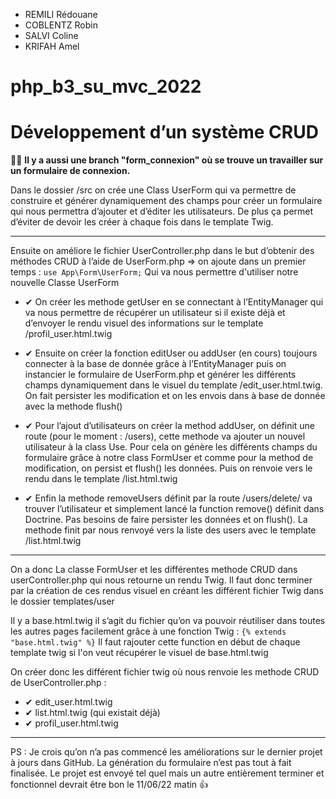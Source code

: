 * REMILI Rédouane
* COBLENTZ Robin
* SALVI Coline
* KRIFAH Amel

# php_b3_su_mvc_2022
# Développement d’un système CRUD

👀🎨 **Il y a aussi une branch "form_connexion" où se trouve un travailler sur un formulaire de connexion.**

Dans le dossier /src on crée une Class UserForm qui va permettre de construire 
et générer dynamiquement des champs pour créer un formulaire qui nous permettra d’ajouter et d’éditer les utilisateurs. 
De plus ça permet d’éviter de devoir les créer à chaque fois dans le template Twig.

---
Ensuite on améliore le fichier UserController.php dans le but d’obtenir des méthodes CRUD à l’aide de UserForm.php => on ajoute dans un premier temps :
````use App\Form\UserForm;````
Qui va nous permettre d'utiliser notre nouvelle Classe UserForm

* ✔	On créer les methode getUser en se connectant à l’EntityManager qui va nous permettre de récupérer un utilisateur si il existe déjà et d’envoyer le rendu visuel des informations sur le template /profil_user.html.twig

* ✔	Ensuite on créer la fonction editUser ou addUser (en cours) toujours connecter à la base de donnée grâce à l’EntityManager puis on instancier le formulaire de UserForm.php et générer les différents champs dynamiquement dans le visuel du template /edit_user.html.twig. On fait persister les modification et on les envois dans à base de donnée avec la methode flush()

* ✔	Pour l’ajout d’utilisateurs on créer la method addUser, on définit une route (pour le moment : /users), cette methode va ajouter un nouvel utilisateur à la class Use. Pour cela on génère les différents champs du formulaire grâce à notre class FormUser et comme pour la method de modification, on persist et flush() les données. Puis on renvoie vers le rendu dans le template /list.html.twig  

* ✔	Enfin la methode removeUsers définit par la route /users/delete/ va trouver l’utilisateur et simplement lancé la function remove() définit dans Doctrine. Pas besoins de faire persister les données et on flush(). La methode finit par nous renvoyé vers la liste des users avec le template /list.html.twig

---
On a donc La classe FormUser et les différentes methode CRUD dans userController.php qui nous retourne un rendu Twig.
Il faut donc terminer par la création de ces rendus visuel en créant les différent fichier Twig dans le dossier templates/user

Il y a base.html.twig il s’agit du fichier qu’on va pouvoir réutiliser dans toutes les autres pages facilement grâce à une fonction Twig :
````{% extends "base.html.twig" %}````
Il faut rajouter cette function en début de chaque template twig si l'on veut récupérer le visuel de base.html.twig

On créer donc les différent fichier twig où nous renvoie les methode CRUD de UserController.php :
* ✔	edit_user.html.twig
* ✔	list.html.twig (qui existait déjà)
* ✔	profil_user.html.twig

---
PS :
Je crois qu’on n’a pas commencé les améliorations sur le dernier projet à jours dans GitHub.
La génération du formulaire n’est pas tout à fait finalisée. Le projet est envoyé tel quel mais un autre entièrement terminer et fonctionnel devrait être bon le 11/06/22 matin 👍


